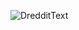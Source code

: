 

![DredditText](https://user-images.githubusercontent.com/78124357/125202523-f53b7c00-e241-11eb-91e5-8af500b64e77.gif)






